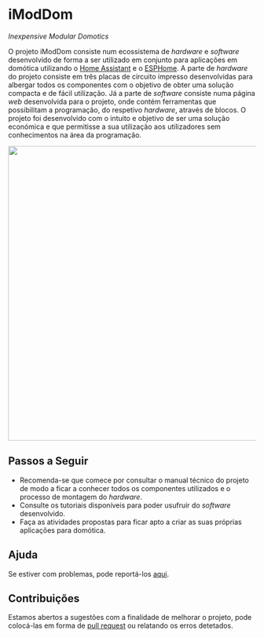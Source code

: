 # iModDom
*Inexpensive Modular Domotics*

O projeto iModDom consiste num ecossistema de *hardware* e *software* desenvolvido de forma a ser utilizado em conjunto para aplicações em domótica utilizando o [Home Assistant](https://www.home-assistant.io/ "Home Assistant") e o [ESPHome](https://esphome.io/ "ESPHome").
A parte de *hardware* do projeto consiste em três placas de circuito impresso desenvolvidas para albergar todos os componentes com o objetivo de obter uma solução compacta e de fácil utilização. Já a parte de *software* consiste numa página *web* desenvolvida para o projeto, onde contém ferramentas que possibilitam a programação, do respetivo *hardware*, através de blocos.
O projeto foi desenvolvido com o intuito e objetivo de ser uma solução económica e que permitisse a sua utilização aos utilizadores sem conhecimentos na área da programação.

<p align="center">
<img src="https://user-images.githubusercontent.com/75946345/122389309-b7ac4180-cf68-11eb-80ee-2fac63e228c4.jpg" width="600" >
</p>

## Passos a Seguir
- Recomenda-se que comece por consultar o manual técnico do projeto de modo a ficar a conhecer todos os componentes utilizados e o processo de montagem do *hardware*.
- Consulte os tutoriais disponíveis para poder usufruir do *software* desenvolvido.
- Faça as atividades propostas para ficar apto a criar as suas próprias aplicações para domótica.

## Ajuda
Se estiver com problemas, pode reportá-los [aqui](https://github.com/ipleiria-robotics/iModDom/issues "aqui").

## Contribuições 
Estamos abertos a sugestões com a finalidade de melhorar o projeto, pode colocá-las em forma de [pull request](https://github.com/ipleiria-robotics/iModDom/pulls "pull request") ou relatando os erros detetados.

